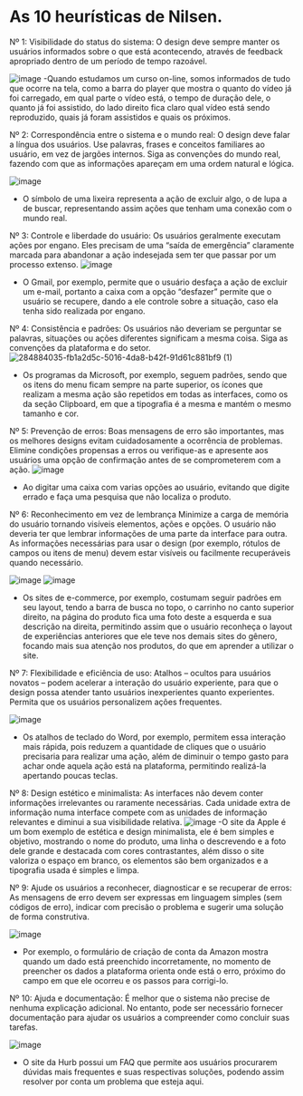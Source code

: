 # As 10 heurísticas de Nilsen.

Nº 1: Visibilidade do status do sistema:
O design deve sempre manter os usuários informados sobre o que está acontecendo, através de feedback apropriado dentro de um período de tempo razoável.

![image](https://github.com/jxqlnm/bertoti_bot/assets/128145943/9b132140-a625-4622-9b63-8579213e3fa1)
-Quando estudamos um curso on-line, somos informados de tudo que ocorre na tela, como a barra do player que mostra o quanto do vídeo já foi carregado, em qual parte o vídeo está, o tempo de duração dele, o quanto já foi assistido, do lado direito fica claro qual vídeo está sendo reproduzido, quais já foram assistidos e quais os próximos.

Nº 2: Correspondência entre o sistema e o mundo real:
O design deve falar a língua dos usuários. Use palavras, frases e conceitos familiares ao usuário, em vez de jargões internos. Siga as convenções do mundo real, fazendo com que as informações apareçam em uma ordem natural e lógica.

![image](https://github.com/jxqlnm/bertoti_bot/assets/128145943/8733f2a1-b17a-4499-bef2-dc8f169b7425)

- O símbolo de uma lixeira representa a ação de excluir algo, o de lupa a de buscar, representando assim ações que tenham uma conexão com o mundo real.


Nº 3: Controle e liberdade do usuário:
Os usuários geralmente executam ações por engano. Eles precisam de uma “saída de emergência” claramente marcada para abandonar a ação indesejada sem ter que passar por um processo extenso.
![image](https://github.com/jxqlnm/bertoti_bot/assets/128145943/31486e7f-ec61-4584-a2d5-ee408fd659c6)

- O Gmail, por exemplo, permite que o usuário desfaça a ação de excluir um e-mail, portanto a caixa com a opção “desfazer” permite que o usuário se recupere, dando a ele controle sobre a situação, caso ela tenha sido realizada por engano.


Nº 4: Consistência e padrões:
Os usuários não deveriam se perguntar se palavras, situações ou ações diferentes significam a mesma coisa. Siga as convenções da plataforma e do setor.
![284884035-fb1a2d5c-5016-4da8-b42f-91d61c881bf9 (1)](https://github.com/jxqlnm/bertoti_bot/assets/128145943/0e011402-1159-49ee-9318-65ebb53e51fc)

- Os programas da Microsoft, por exemplo, seguem padrões, sendo que os itens do menu ficam sempre na parte superior, os ícones que realizam a mesma ação são repetidos em todas as interfaces, como os da seção Clipboard, em que a tipografia é a mesma e mantém o mesmo tamanho e cor.


Nº 5: Prevenção de erros:
Boas mensagens de erro são importantes, mas os melhores designs evitam cuidadosamente a ocorrência de problemas. Elimine condições propensas a erros ou verifique-as e apresente aos usuários uma opção de confirmação antes de se comprometerem com a ação.
![image](https://github.com/jxqlnm/bertoti_bot/assets/128145943/0614c8d8-daa8-4f18-8d40-5d727b419611)
- Ao digitar uma caixa com varias opções ao usuário, evitando que digite errado e faça uma pesquisa que não localiza o produto.

Nº 6: Reconhecimento em vez de lembrança
Minimize a carga de memória do usuário tornando visíveis elementos, ações e opções. O usuário não deveria ter que lembrar informações de uma parte da interface para outra. As informações necessárias para usar o design (por exemplo, rótulos de campos ou itens de menu) devem estar visíveis ou facilmente recuperáveis ​​quando necessário.

![image](https://github.com/jxqlnm/bertoti_bot/assets/128145943/1d794139-6b29-47c4-8f68-a8ee48d1034a) ![image](https://github.com/jxqlnm/bertoti_bot/assets/128145943/c48c6bec-95c8-4d36-ab65-160a016d6ffb)
- Os sites de e-commerce, por exemplo, costumam seguir padrões em seu layout, tendo a barra de busca no topo, o carrinho no canto superior direito, na página do produto fica uma foto deste a esquerda e sua descrição na direita, permitindo assim que o usuário reconheça o layout de experiências anteriores que ele teve nos demais sites do gênero, focando mais sua atenção nos produtos, do que em aprender a utilizar o site.

Nº 7: Flexibilidade e eficiência de uso:
Atalhos – ocultos para usuários novatos – podem acelerar a interação do usuário experiente, para que o design possa atender tanto usuários inexperientes quanto experientes. Permita que os usuários personalizem ações frequentes.

![image](https://github.com/jxqlnm/bertoti_bot/assets/128145943/198c3725-818b-436f-a5a2-9187a00865a9)

- Os atalhos de teclado do Word, por exemplo, permitem essa interação mais rápida, pois reduzem a quantidade de cliques que o usuário precisaria para realizar uma ação, além de diminuir o tempo gasto para achar onde aquela ação está na plataforma, permitindo realizá-la apertando poucas teclas.

Nº 8: Design estético e minimalista:
As interfaces não devem conter informações irrelevantes ou raramente necessárias. Cada unidade extra de informação numa interface compete com as unidades de informação relevantes e diminui a sua visibilidade relativa.
![image](https://github.com/jxqlnm/bertoti_bot/assets/128145943/08686a44-5005-48f2-b03d-12d50e3cd27a)
-O site da Apple é um bom exemplo de estética e design minimalista, ele é bem simples e objetivo, mostrando o nome do produto, uma linha o descrevendo e a foto dele grande e destacada com cores contrastantes, além disso o site valoriza o espaço em branco, os elementos são bem organizados e a tipografia usada é simples e limpa.


Nº 9: Ajude os usuários a reconhecer, diagnosticar e se recuperar de erros:
As mensagens de erro devem ser expressas em linguagem simples (sem códigos de erro), indicar com precisão o problema e sugerir uma solução de forma construtiva.

![image](https://github.com/jxqlnm/bertoti_bot/assets/128145943/ce2d0064-12b0-4e27-8134-c9f451a537bc)
- Por exemplo, o formulário de criação de conta da Amazon mostra quando um dado está preenchido incorretamente, no momento de preencher os dados a plataforma orienta onde está o erro, próximo do campo em que ele ocorreu e os passos para corrigi-lo.


Nº 10: Ajuda e documentação:
É melhor que o sistema não precise de nenhuma explicação adicional. No entanto, pode ser necessário fornecer documentação para ajudar os usuários a compreender como concluir suas tarefas.

![image](https://github.com/jxqlnm/bertoti_bot/assets/128145943/babf23e8-a250-4158-9342-0732f0898c60)
- O site da Hurb possui um FAQ que permite aos usuários procurarem dúvidas mais frequentes e suas respectivas soluções, podendo assim resolver por conta um problema que esteja aqui.
